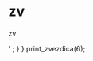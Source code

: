 # zv
zv

<?php
function print_zvezdica($b){
    for($i=0;$i<$b;$i++){
        for($j=0;$j<$b;$j++){
            if(
                ($i==0 || $i==$b-1) ||
                ($j==0 || $j==$b-1 )  ||
                ($i+$j==$b-1)
            )
            {
                echo'*';

            }
            else{
                echo "&nbsp; ";

            }
        }
        echo '<br>' ;
    }
}
print_zvezdica(6);
